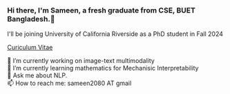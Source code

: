 ### Hi there, I'm Sameen, a fresh graduate from CSE, BUET Bangladesh.👋
I'll be joining University of California Riverside as a PhD student in Fall 2024

[Curiculum Vitae](https://docs.google.com/document/d/1BgHEm0UCUUmteekMVJSFn5acm5H5I0IvUay3Fj35SVQ/edit?usp=sharing)

🔭 I’m currently working on image-text multimodality <br>
🌱 I’m currently learning mathematics for Mechanisic Interpretability <br>
💬 Ask me about NLP. <br>
📫 How to reach me: sameen2080 AT gmail <br>

<!--
**Patchwork53/Patchwork53** is a ✨ _special_ ✨ repository because its `README.md` (this file) appears on your GitHub profile.

Here are some ideas to get you started:


- 👯 I’m looking to collaborate on ...
- 🤔 I’m looking for help with ...
- 
- 
- 😄 Pronouns: ...
- ⚡ Fun fact: ...
-->
